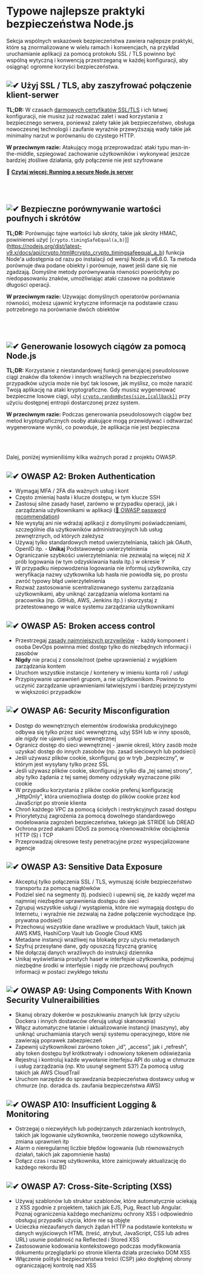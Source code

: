 [✔]: ../../assets/images/checkbox-small-blue.png

# Typowe najlepsze praktyki bezpieczeństwa Node.js

Sekcja wspólnych wskazówek bezpieczeństwa zawiera najlepsze praktyki, które są znormalizowane w wielu ramach i konwencjach, na przykład uruchamianie aplikacji za pomocą protokołu SSL / TLS powinno być wspólną wytyczną i konwencją przestrzeganą w każdej konfiguracji, aby osiągnąć ogromne korzyści bezpieczeństwa.

## ![✔] Użyj SSL / TLS, aby zaszyfrować połączenie klient-serwer

**TL;DR:** W czasach [darmowych certyfikatów SSL/TLS](https://letsencrypt.org/) i ich łatwej konfiguracji, nie musisz już rozważać zalet i wad korzystania z bezpiecznego serwera, ponieważ zalety takie jak bezpieczeństwo, obsługa nowoczesnej technologii i zaufanie wyraźnie przewyższają wady takie jak minimalny narzut w porównaniu do czystego HTTP.

**W przeciwnym razie:** Atakujący mogą przeprowadzać ataki typu man-in-the-middle, szpiegować zachowanie użytkowników i wykonywać jeszcze bardziej złośliwe działania, gdy połączenie nie jest szyfrowane

🔗 [**Czytaj więcej: Running a secure Node.js server**](/sections/security/secureserver.md)

<br/><br/>

## ![✔] Bezpieczne porównywanie wartości poufnych i skrótów

**TL;DR:** Porównując tajne wartości lub skróty, takie jak skróty HMAC, powinieneś użyć [`crypto.timingSafeEqual(a,b)`]](https://nodejs.org/dist/latest-v9.x/docs/api/crypto.html#crypto_crypto_timingsafeequal_a_b) funkcja Node'a udostępnia od razu po instalacji od wersji Node.js v6.6.0. Ta metoda porównuje dwa podane obiekty i porównuje, nawet jeśli dane się nie zgadzają. Domyślne metody porównywania równości powróciłyby po niedopasowaniu znaków, umożliwiając ataki czasowe na podstawie długości operacji.

**W przeciwnym razie:** Używając domyślnych operatorów porównania równości, możesz ujawnić krytyczne informacje na podstawie czasu potrzebnego na porównanie dwóch obiektów

<br/><br/>

## ![✔] Generowanie losowych ciągów za pomocą Node.js

**TL;DR:** Korzystanie z niestandardowej funkcji generującej pseudolosowe ciągi znaków dla tokenów i innych wrażliwych na bezpieczeństwo przypadków użycia może nie być tak losowe, jak myślisz, co może narazić Twoją aplikację na ataki kryptograficzne. Gdy musisz wygenerować bezpieczne losowe ciągi, użyj [`crypto.randomBytes(size,[callback])`](https://nodejs.org/api/crypto.html#crypto_crypto_randombytes_size_callback) przy użyciu dostępnej entropii dostarczonej przez system.

**W przeciwnym razie:** Podczas generowania pseudolosowych ciągów bez metod kryptograficznych osoby atakujące mogą przewidywać i odtwarzać wygenerowane wyniki, co powoduje, że aplikacja nie jest bezpieczna

<br/><br/>

Dalej, poniżej wymieniliśmy kilka ważnych porad z projektu OWASP.

## ![✔] OWASP A2: Broken Authentication

- Wymagaj MFA / 2FA dla ważnych usług i kont
- Często zmieniaj hasła i klucze dostępu, w tym klucze SSH
- Zastosuj silne zasady haseł, zarówno w przypadku operacji, jak i zarządzania użytkownikami w aplikacji ([🔗 OWASP password recommendation](https://www.owasp.org/index.php/Authentication_Cheat_Sheet#Implement_Proper_Password_Strength_Controls.22))
- Nie wysyłaj ani nie wdrażaj aplikacji z domyślnymi poświadczeniami, szczególnie dla użytkowników administracyjnych lub usług zewnętrznych, od których zależysz
- Używaj tylko standardowych metod uwierzytelniania, takich jak OAuth, OpenID itp. - **Unikaj** Podstawowego uwierzytelnienia
- Ograniczanie szybkości uwierzytelniania: nie zezwalaj na więcej niż _X_ prób logowania (w tym odzyskiwania hasła itp.) w okresie _Y_
- W przypadku niepowodzenia logowania nie informuj użytkownika, czy weryfikacja nazwy użytkownika lub hasła nie powiodła się, po prostu zwróć typowy błąd uwierzytelnienia
- Rozważ zastosowanie scentralizowanego systemu zarządzania użytkownikami, aby uniknąć zarządzania wieloma kontami na pracownika (np. GitHub, AWS, Jenkins itp.) i skorzystaj z przetestowanego w walce systemu zarządzania użytkownikami

## ![✔] OWASP A5:  Broken access control

- Przestrzegaj [zasady najmniejszych przywilejów](https://en.wikipedia.org/wiki/Principle_of_least_privilege)  -  każdy komponent i osoba DevOps powinna mieć dostęp tylko do niezbędnych informacji i zasobów
- **Nigdy** nie pracuj z console/root (pełne uprawnienia) z wyjątkiem zarządzania kontem
- Uruchom wszystkie instancje / kontenery w imieniu konta roli / usługi
- Przypisywanie uprawnień grupom, a nie użytkownikom. Powinno to uczynić zarządzanie uprawnieniami łatwiejszymi i bardziej przejrzystymi w większości przypadków

## ![✔] OWASP A6: Security Misconfiguration

- Dostęp do wewnętrznych elementów środowiska produkcyjnego odbywa się tylko przez sieć wewnętrzną, użyj SSH lub w inny sposób, ale _nigdy_ nie ujawnij usługi wewnętrznej
- Ogranicz dostęp do sieci wewnętrznej - jawnie określ, który zasób może uzyskać dostęp do innych zasobów (np. zasad sieciowych lub podsieci)
- Jeśli używasz plików cookie, skonfiguruj go w tryb „bezpieczny”, w którym jest wysyłany tylko przez SSL
- Jeśli używasz plików cookie, skonfiguruj je tylko dla „tej samej strony”, aby tylko żądania z tej samej domeny odzyskały wyznaczone pliki cookie
- W przypadku korzystania z plików cookie preferuj konfigurację „HttpOnly”, która uniemożliwia dostęp do plików cookie przez kod JavaScript po stronie klienta
- Chroń każdego VPC za pomocą ścisłych i restrykcyjnych zasad dostępu
- Priorytetyzuj zagrożenia za pomocą dowolnego standardowego modelowania zagrożeń bezpieczeństwa, takiego jak STRIDE lub DREAD
- Ochrona przed atakami DDoS za pomocą równoważników obciążenia HTTP (S) i TCP
- Przeprowadzaj okresowe testy penetracyjne przez wyspecjalizowane agencje

## ![✔] OWASP A3: Sensitive Data Exposure

- Akceptuj tylko połączenia SSL / TLS, wymuszaj ścisłe bezpieczeństwo transportu za pomocą nagłówków
- Podziel sieć na segmenty (tj. podsieci) i upewnij się, że każdy węzeł ma najmniej niezbędne uprawnienia dostępu do sieci
- Zgrupuj wszystkie usługi / wystąpienia, które nie wymagają dostępu do Internetu, i wyraźnie nie zezwalaj na żadne połączenie wychodzące (np. prywatna podsieć)
- Przechowuj wszystkie dane wrażliwe w produktach Vault, takich jak AWS KMS, HashiCorp Vault lub Google Cloud KMS
- Metadane instancji wrażliwej na blokadę przy użyciu metadanych
- Szyfruj przesyłane dane, gdy opuszczą fizyczną granicę
- Nie dołączaj danych wrażliwych do instrukcji dziennika
- Unikaj wyświetlania prostych haseł w interfejsie użytkownika, podejmuj niezbędne środki w interfejsie i nigdy nie przechowuj poufnych informacji w postaci zwykłego tekstu

## ![✔] OWASP A9: Using Components With Known Security Vulneraibilities

- Skanuj obrazy dokerów w poszukiwaniu znanych luk (przy użyciu Dockera i innych dostawców oferują usługi skanowania)
- Włącz automatyczne łatanie i aktualizowanie instancji (maszyny), aby uniknąć uruchamiania starych wersji systemu operacyjnego, które nie zawierają poprawek zabezpieczeń
- Zapewnij użytkownikowi zarówno token „id”, „access”, jak i „refresh”, aby token dostępu był krótkotrwały i odnowiony tokenem odświeżania
- Rejestruj i kontroluj każde wywołanie interfejsu API do usług w chmurze i usług zarządzania (np. Kto usunął segment S3?) Za pomocą usług takich jak AWS CloudTrail
- Uruchom narzędzie do sprawdzania bezpieczeństwa dostawcy usług w chmurze (np. doradca ds. zaufania bezpieczeństwa AWS)

## ![✔] OWASP A10: Insufficient Logging & Monitoring

- Ostrzegaj o niezwykłych lub podejrzanych zdarzeniach kontrolnych, takich jak logowanie użytkownika, tworzenie nowego użytkownika, zmiana uprawnień itp
- Alarm o nieregularnej liczbie błędów logowania (lub równoważnych działań, takich jak zapomnienie hasła)
- Dołącz czas i nazwę użytkownika, które zainicjowały aktualizację do każdego rekordu BD

## ![✔] OWASP A7: Cross-Site-Scripting (XSS)

- Używaj szablonów lub struktur szablonów, które automatycznie uciekają z XSS zgodnie z projektem, takich jak EJS, Pug, React lub Angular. Poznaj ograniczenia każdego mechanizmu ochrony XSS i odpowiednio obsługuj przypadki użycia, które nie są objęte
- Ucieczka niezaufanych danych żądań HTTP na podstawie kontekstu w danych wyjściowych HTML (treść, atrybut, JavaScript, CSS lub adres URL) usunie podatność na Reflected i Stored XSS
- Zastosowanie kodowania kontekstowego podczas modyfikowania dokumentu przeglądarki po stronie klienta działa przeciwko DOM XSS
- Włączenie polityki bezpieczeństwa treści (CSP) jako dogłębnej obrony ograniczającej kontrolę nad XSS

<br/><br/><br/>
